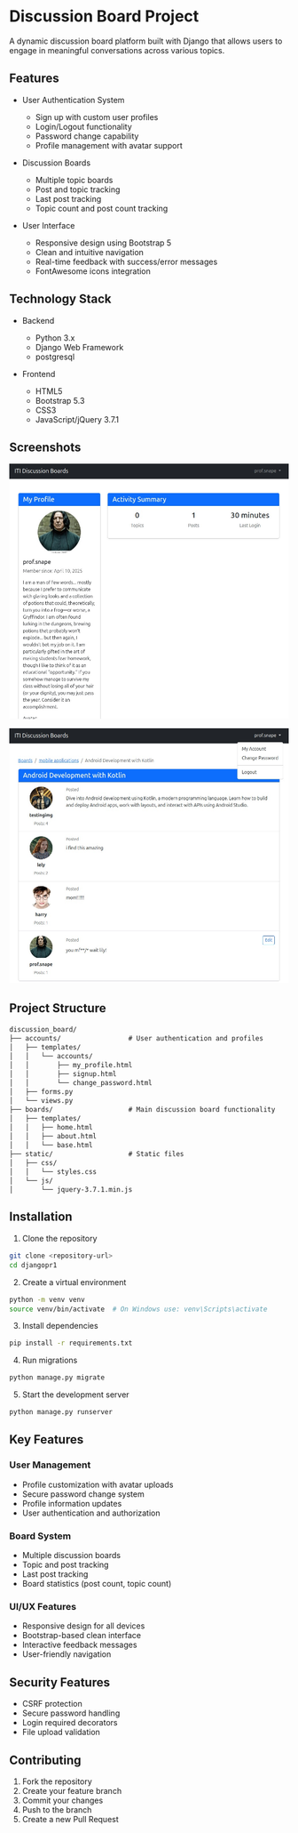 # Discussion Board Project

A dynamic discussion board platform built with Django that allows users to engage in meaningful conversations across various topics.

## Features

- User Authentication System
  - Sign up with custom user profiles
  - Login/Logout functionality
  - Password change capability
  - Profile management with avatar support

- Discussion Boards
  - Multiple topic boards
  - Post and topic tracking
  - Last post tracking
  - Topic count and post count tracking

- User Interface
  - Responsive design using Bootstrap 5
  - Clean and intuitive navigation
  - Real-time feedback with success/error messages
  - FontAwesome icons integration

## Technology Stack

- Backend
  - Python 3.x
  - Django Web Framework
  - postgresql

- Frontend
  - HTML5
  - Bootstrap 5.3
  - CSS3
  - JavaScript/jQuery 3.7.1

## Screenshots

![--](/screenshots/main.jpeg)

![--](/screenshots/2.jpeg)


## Project Structure

```
discussion_board/
├── accounts/                 # User authentication and profiles
│   ├── templates/
│   │   └── accounts/
│   │       ├── my_profile.html
│   │       ├── signup.html
│   │       └── change_password.html
│   ├── forms.py
│   └── views.py
├── boards/                   # Main discussion board functionality
│   ├── templates/
│   │   ├── home.html
│   │   ├── about.html
│   │   └── base.html
├── static/                   # Static files
│   ├── css/
│   │   └── styles.css
│   └── js/
│       └── jquery-3.7.1.min.js
```

## Installation

1. Clone the repository
```bash
git clone <repository-url>
cd djangopr1
```

2. Create a virtual environment
```bash
python -m venv venv
source venv/bin/activate  # On Windows use: venv\Scripts\activate
```

3. Install dependencies
```bash
pip install -r requirements.txt
```

4. Run migrations
```bash
python manage.py migrate
```

5. Start the development server
```bash
python manage.py runserver
```

## Key Features

### User Management
- Profile customization with avatar uploads
- Secure password change system
- Profile information updates
- User authentication and authorization

### Board System
- Multiple discussion boards
- Topic and post tracking
- Last post tracking
- Board statistics (post count, topic count)

### UI/UX Features
- Responsive design for all devices
- Bootstrap-based clean interface
- Interactive feedback messages
- User-friendly navigation

## Security Features

- CSRF protection
- Secure password handling
- Login required decorators
- File upload validation

## Contributing

1. Fork the repository
2. Create your feature branch
3. Commit your changes
4. Push to the branch
5. Create a new Pull Request

